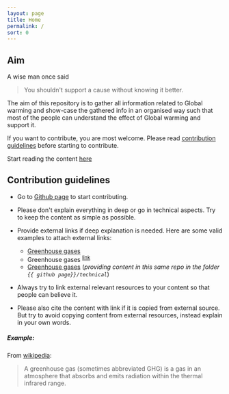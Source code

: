 ```yaml
---
layout: page
title: Home
permalink: /
sort: 0
---
```


## Aim

A wise man once said

> You shouldn't support a cause without knowing it better.

The aim of this repository is to gather all information related to Global warming and show-case the gathered info in an organised way such that most of the people can understand the effect of Global warming and support it.

If you want to contribute, you are most welcome. Please read [contribution guidelines](#contribution-guidelines) before starting to contribute.

Start reading the content [here](/about-earth)

## Contribution guidelines

- Go to [Github page](https://github.com/dreamgreen/dreamgreen.github.io) to start contributing.
- Please don't explain everything in deep or go in technical aspects. Try to keep the content as simple as possible.
- Provide external links if deep explanation is needed. Here are some valid examples to attach external links:
    - [Greenhouse gases](https://en.wikipedia.org/wiki/Greenhouse_gas)
    - Greenhouse gases <sup>[link](https://en.wikipedia.org/wiki/Greenhouse_gas)</sup>
    - [Greenhouse gases](/technical/greenhouse.md) (_providing content in this same repo in the folder `{{ github page}}/technical`_)

- Always try to link external relevant resources to your content so that  people can believe it.
- Please also cite the content with link if it is copied from external source. But try to avoid copying content from external resources, instead explain in your own words.

##### Example:

From [wikipedia](https://en.wikipedia.org/wiki/Greenhouse_gas):

> A greenhouse gas (sometimes abbreviated GHG) is a gas in an atmosphere that absorbs and emits radiation within the thermal infrared range.
